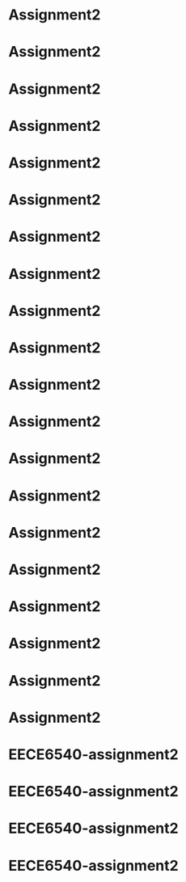 # Assignment2
# Assignment2
# Assignment2
# Assignment2
# Assignment2
# Assignment2
# Assignment2
# Assignment2
# Assignment2
# Assignment2
# Assignment2
# Assignment2
# Assignment2
# Assignment2
# Assignment2
# Assignment2
# Assignment2
# Assignment2
# Assignment2
# Assignment2
# EECE6540-assignment2
# EECE6540-assignment2
# EECE6540-assignment2
# EECE6540-assignment2
